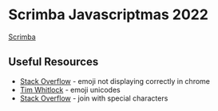 # Scrimba Javascriptmas 2022

[Scrimba](https://scrimba.com/learn/javascriptmas/-welcome-to-javascriptmas-2022-cv2BLQT8)

## Useful Resources

- [Stack Overflow](https://stackoverflow.com/questions/51902495/chrome-is-not-displaying-my-emoji-correctly) - emoji not displaying correctly in chrome
- [Tim Whitlock](https://apps.timwhitlock.info/emoji/tables/unicode) - emoji unicodes
- [Stack Overflow](https://stackoverflow.com/questions/32822462/javascript-join-with-special-characters) - join with special characters